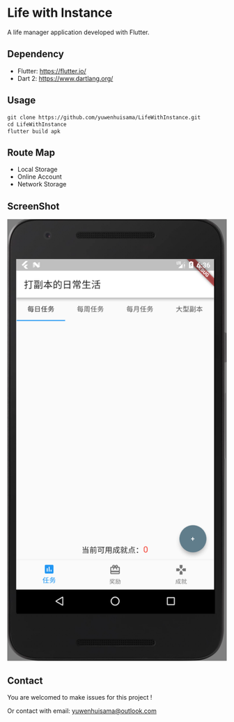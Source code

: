 # Life with Instance

A life manager application developed with Flutter. 

## Dependency

- Flutter: https://flutter.io/
- Dart 2: https://www.dartlang.org/

## Usage

```shell
git clone https://github.com/yuwenhuisama/LifeWithInstance.git
cd LifeWithInstance
flutter build apk
```

## Route Map

- Local Storage
- Online Account
- Network Storage

## ScreenShot

![ScreenShot](image/clip@2x.png)

## Contact

You are welcomed to make issues for this project !

Or contact with email: yuwenhuisama@outlook.com